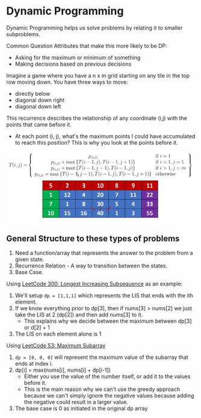 # Dynamic Programming

Dynamic Programming helps us solve problems by relating it to smaller subproblems.

Common Question Attributes that make this more likely to be DP:
- Asking for the maximum or minimum of something
- Making decisions based on previous decisions

Imagine a game where you have a n x m grid starting on any tile in the top row moving down.
You have three ways to move:
- directly below
- diagonal down right
- diagonal down left

This recurrence describes the relationship of any coordinate (i,j) with the points that came before it.
- At each point (i, j), what's the maximum points I could have accumulated to reach this position? This is why you look at the points before it.

![image](/algorithms/1d-dynamic-programming/assets/DP-1.JPG)

## General Structure to these types of problems

1. Need a function/array that represents the answer to the problem from a given state.
2. Recurrence Relation - A way to transition between the states.
3. Base Case.

Using [LeetCode 300: Longest Increasing Subsequence](https://leetcode.com/problems/longest-increasing-subsequence/description/) as an example:

1. We'll setup `dp = [1,1,1]` which represents the LIS that ends with the ith element.
2. If we know everything prior to dp[3], then if nums[3] > nums[2] we just take the LIS at 2 (dp[2]) and then add nums[3] to it.
    - This explains why we decide between the maximum between dp[3] or d[2] + 1
3. The LIS on each element alone is 1

Using [LeetCode 53: Maximum Subarray](https://leetcode.com/problems/maximum-subarray/)

1. `dp = [0, 0, 0]` will represent the maximum value of the subarray that ends at index i.
2. dp[i] = max(nums[i], nums[i] + dp[i-1])
    - Either you use the value of the number itself, or add it to the values before it.
    - This is the main reason why we can't use the greedy approach because we can't simply 
    ignore the negative values because adding the negative could result in a larger value.
3. The base case is 0 as initiated in the original dp array
